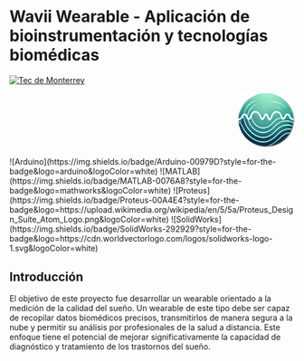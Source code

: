 # Wavii Wearable - Aplicación de bioinstrumentación y tecnologías biomédicas

[![Tec de Monterrey](https://img.shields.io/badge/Tec%20de%20Monterrey-0066B3?style=flat-square&logoColor=white)](https://tec.mx/)
<p align="right">
  <img src="images/wavii.png" alt="Logo" width="100"/>
</p>
![Arduino](https://img.shields.io/badge/Arduino-00979D?style=for-the-badge&logo=arduino&logoColor=white)
![MATLAB](https://img.shields.io/badge/MATLAB-0076A8?style=for-the-badge&logo=mathworks&logoColor=white)
![Proteus](https://img.shields.io/badge/Proteus-00A4E4?style=for-the-badge&logo=https://upload.wikimedia.org/wikipedia/en/5/5a/Proteus_Design_Suite_Atom_Logo.png&logoColor=white)
![SolidWorks](https://img.shields.io/badge/SolidWorks-292929?style=for-the-badge&logo=https://cdn.worldvectorlogo.com/logos/solidworks-logo-1.svg&logoColor=white)


## Introducción

El objetivo de este proyecto fue desarrollar un wearable orientado a la medición de la calidad del sueño. Un wearable de este tipo debe ser capaz de recopilar datos biomédicos precisos, transmitirlos de manera segura a la nube y permitir su análisis por profesionales de la salud a distancia. Este enfoque tiene el potencial de mejorar significativamente la capacidad de diagnóstico y tratamiento de los trastornos del sueño.
